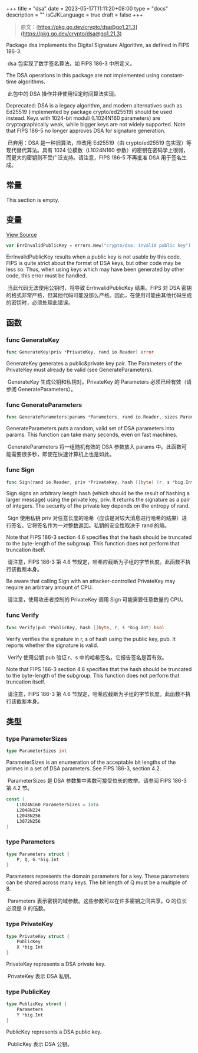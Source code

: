 +++
title = "dsa"
date = 2023-05-17T11:11:20+08:00
type = "docs"
description = ""
isCJKLanguage = true
draft = false
+++
> 原文：[https://pkg.go.dev/crypto/dsa@go1.21.3](https://pkg.go.dev/crypto/dsa@go1.21.3)

Package dsa implements the Digital Signature Algorithm, as defined in FIPS 186-3.

​	dsa 包实现了数字签名算法，如 FIPS 186-3 中所定义。

The DSA operations in this package are not implemented using constant-time algorithms.

​	此包中的 DSA 操作并非使用恒定时间算法实现。

Deprecated: DSA is a legacy algorithm, and modern alternatives such as Ed25519 (implemented by package crypto/ed25519) should be used instead. Keys with 1024-bit moduli (L1024N160 parameters) are cryptographically weak, while bigger keys are not widely supported. Note that FIPS 186-5 no longer approves DSA for signature generation.

​	已弃用：DSA 是一种旧算法，应改用 Ed25519（由 crypto/ed25519 包实现）等现代替代算法。具有 1024 位模数（L1024N160 参数）的密钥在密码学上很弱，而更大的密钥则不受广泛支持。请注意，FIPS 186-5 不再批准 DSA 用于签名生成。

## 常量 

This section is empty.

## 变量

[View Source](https://cs.opensource.google/go/go/+/go1.20.1:src/crypto/dsa/dsa.go;l=46)

``` go
var ErrInvalidPublicKey = errors.New("crypto/dsa: invalid public key")
```

ErrInvalidPublicKey results when a public key is not usable by this code. FIPS is quite strict about the format of DSA keys, but other code may be less so. Thus, when using keys which may have been generated by other code, this error must be handled.

​	当此代码无法使用公钥时，将导致 ErrInvalidPublicKey 结果。FIPS 对 DSA 密钥的格式非常严格，但其他代码可能没那么严格。因此，在使用可能由其他代码生成的密钥时，必须处理此错误。

## 函数

### func GenerateKey 

``` go
func GenerateKey(priv *PrivateKey, rand io.Reader) error
```

GenerateKey generates a public&private key pair. The Parameters of the PrivateKey must already be valid (see GenerateParameters).

​	GenerateKey 生成公钥和私钥对。PrivateKey 的 Parameters 必须已经有效（请参阅 GenerateParameters）。

### func GenerateParameters 

``` go
func GenerateParameters(params *Parameters, rand io.Reader, sizes ParameterSizes) error
```

GenerateParameters puts a random, valid set of DSA parameters into params. This function can take many seconds, even on fast machines.

​	GenerateParameters 将一组随机有效的 DSA 参数放入 params 中。此函数可能需要很多秒，即使在快速计算机上也是如此。

### func Sign 

``` go
func Sign(rand io.Reader, priv *PrivateKey, hash []byte) (r, s *big.Int, err error)
```

Sign signs an arbitrary length hash (which should be the result of hashing a larger message) using the private key, priv. It returns the signature as a pair of integers. The security of the private key depends on the entropy of rand.

​	Sign 使用私钥 priv 对任意长度的哈希（应该是对较大消息进行哈希的结果）进行签名。它将签名作为一对整数返回。私钥的安全性取决于 rand 的熵。

Note that FIPS 186-3 section 4.6 specifies that the hash should be truncated to the byte-length of the subgroup. This function does not perform that truncation itself.

​	请注意，FIPS 186-3 第 4.6 节规定，哈希应截断为子组的字节长度。此函数不执行该截断本身。

Be aware that calling Sign with an attacker-controlled PrivateKey may require an arbitrary amount of CPU.

​	请注意，使用攻击者控制的 PrivateKey 调用 Sign 可能需要任意数量的 CPU。

### func Verify 

``` go
func Verify(pub *PublicKey, hash []byte, r, s *big.Int) bool
```

Verify verifies the signature in r, s of hash using the public key, pub. It reports whether the signature is valid.

​	Verify 使用公钥 pub 验证 r、s 中的哈希签名。它报告签名是否有效。

Note that FIPS 186-3 section 4.6 specifies that the hash should be truncated to the byte-length of the subgroup. This function does not perform that truncation itself.

​	请注意，FIPS 186-3 第 4.6 节规定，哈希应截断为子组的字节长度。此函数不执行该截断本身。

## 类型

### type ParameterSizes 

``` go
type ParameterSizes int
```

ParameterSizes is an enumeration of the acceptable bit lengths of the primes in a set of DSA parameters. See FIPS 186-3, section 4.2.

​	ParameterSizes 是 DSA 参数集中素数可接受位长的枚举。请参阅 FIPS 186-3 第 4.2 节。

``` go
const (
	L1024N160 ParameterSizes = iota
	L2048N224
	L2048N256
	L3072N256
)
```

### type Parameters 

``` go
type Parameters struct {
	P, Q, G *big.Int
}
```

Parameters represents the domain parameters for a key. These parameters can be shared across many keys. The bit length of Q must be a multiple of 8.

​	Parameters 表示密钥的域参数。这些参数可以在许多密钥之间共享。Q 的位长必须是 8 的倍数。

### type PrivateKey 

``` go
type PrivateKey struct {
	PublicKey
	X *big.Int
}
```

PrivateKey represents a DSA private key.

​	PrivateKey 表示 DSA 私钥。

### type PublicKey 

``` go
type PublicKey struct {
	Parameters
	Y *big.Int
}
```

PublicKey represents a DSA public key.

​	PublicKey 表示 DSA 公钥。
